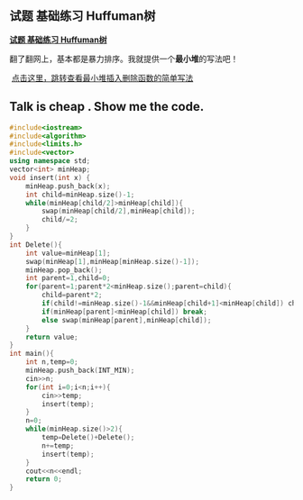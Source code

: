 ## 试题 基础练习 Huffuman树

**[试题 基础练习 Huffuman树](http://lx.lanqiao.cn/problem.page?gpid=T69)**

​		翻了翻网上，基本都是暴力排序。我就提供一个**最小堆**的写法吧！

​		[点击这里，跳转查看最小堆插入删除函数的简单写法](https://www.cnblogs.com/cell-coder/p/12370317.html)

## Talk is cheap . Show me the code.

```c++
#include<iostream>
#include<algorithm>
#include<limits.h>
#include<vector>
using namespace std;
vector<int> minHeap;
void insert(int x) {
	minHeap.push_back(x);
	int child=minHeap.size()-1;
	while(minHeap[child/2]>minHeap[child]){
		swap(minHeap[child/2],minHeap[child]);
		child/=2;
	}
}
int Delete(){
	int value=minHeap[1];
	swap(minHeap[1],minHeap[minHeap.size()-1]);
	minHeap.pop_back();
	int parent=1,child=0;
	for(parent=1;parent*2<minHeap.size();parent=child){
		child=parent*2;
		if(child!=minHeap.size()-1&&minHeap[child+1]<minHeap[child]) child++;
		if(minHeap[parent]<minHeap[child]) break;
		else swap(minHeap[parent],minHeap[child]);
	}
	return value;
}
int main(){
	int n,temp=0;
	minHeap.push_back(INT_MIN);
	cin>>n;
	for(int i=0;i<n;i++){
		cin>>temp;
		insert(temp);
	}
	n=0;
	while(minHeap.size()>2){
		temp=Delete()+Delete();
		n+=temp;
		insert(temp);
	}
	cout<<n<<endl;
	return 0;
}
```

